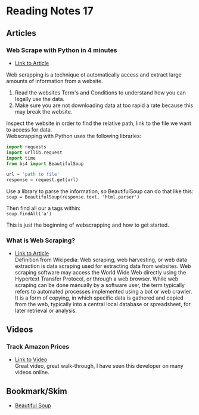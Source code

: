 # Reading Notes 17  

## Articles  

### Web Scrape with Python in 4 minutes  
* [Link to Article](https://towardsdatascience.com/how-to-web-scrape-with-python-in-4-minutes-bc49186a8460)  

Web scrapping is a technique ot automatically access and extract large amounts of information from a website.  
1. Read the websites Term's and Conditions to understand how you can legally use the data.  
2. Make sure you are not downloading data at too rapid a rate because this may break the website.  

Inspect the website in order to find the relative path, link to the file we want to access for data.  
Webscrapping with Python uses the following libraries:  
```py
import requests
import urllib.request
import time
from bs4 import BeautifulSoup

url = 'path to file'
response = request.get(url)
```

Use a library to parse the information, so BeautifulSoup can do that like this:  
`soup = BeautifulSoup(response.text, 'html.parser')`  

Then find all our a tags within:  
`soup.findAll('a')`  

This is just the beginning of webscrapping and how to get started.  


### What is Web Scraping?  
* [Link to Article](https://en.wikipedia.org/wiki/Web_scraping)  
Definition from Wikipedia: Web scraping, web harvesting, or web data extraction is data scraping used for extracting data from websites. Web scraping software may access the World Wide Web directly using the Hypertext Transfer Protocol, or through a web browser. While web scraping can be done manually by a software user, the term typically refers to automated processes implemented using a bot or web crawler. It is a form of copying, in which specific data is gathered and copied from the web, typically into a central local database or spreadsheet, for later retrieval or analysis.  

## Videos  
### Track Amazon Prices  
* [Link to Video](https://www.youtube.com/watch?v=Bg9r_yLk7VY)  
Great video, great walk-through, I have seen this developer on many videos online.

## Bookmark/Skim  
* [Beautiful Soup](https://www.crummy.com/software/BeautifulSoup/)  